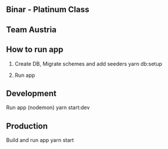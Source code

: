## Binar - Platinum Class

## Team Austria

## How to run app

1. Create DB, Migrate schemes and add seeders
   yarn db:setup

2. Run app
## Development
Run app (nodemon)
yarn start:dev

## Production
Build and run app
yarn start
